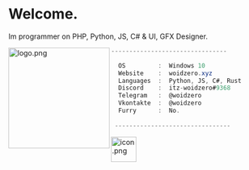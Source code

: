 # Welcome.
Im programmer on PHP, Python, JS, C# & UI, GFX Designer.


<img align="left" src="https://avatars.githubusercontent.com/u/71274141?v=4" alt="logo.png" width="200" /> 

```cs
--------------------------------

  OS         :  Windows 10
  Website    :  woidzero.xyz
  Languages  :  Python, JS, C#, Rust
  Discord    :  itz-woidzero#9368
  Telegram   :  @woidzero
  Vkontakte  :  @woidzero
  Furry      :  No.
 
 --------------------------------
```

<img align="left" src="https://api.woidzero.xyz/_icons/outlined/web.png" alt="icon.png" width="50" /> 
